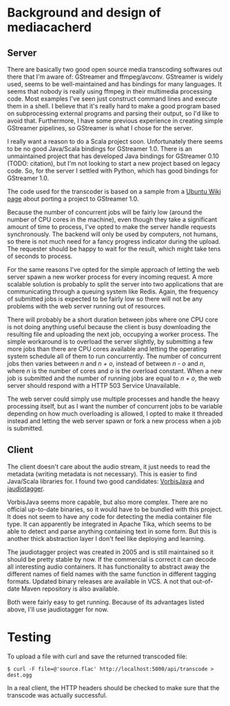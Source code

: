 # Background and design of mediacacherd

## Server

There are basically two good open source media transcoding softwares out there
that I'm aware of: GStreamer and ffmpeg/avconv. GStreamer is widely used, seems
to be well-maintained and has bindings for many languages. It seems that nobody
is really using ffmpeg in their multimedia processing code. Most examples I've
seen just construct command lines and execute them in a shell. I believe that
it's really hard to make a good program based on subprocessing external programs
and parsing their output, so I'd like to avoid that. Furthermore, I have some
previous experience in creating simple GStreamer pipelines, so GStreamer is what
I chose for the server.

I really want a reason to do a Scala project soon. Unfortunately there seems to
be no good Java/Scala bindings for GStreamer 1.0. There is an unmaintained
project that has developed Java bindings for GStreamer 0.10 (TODO: citation),
but I'm not looking to start a new project based on legacy code. So, for the
server I settled with Python, which has good bindings for GStreamer 1.0.

The code used for the transcoder is based on a sample from a [Ubuntu Wiki page][ubuntu-wiki-gstreamer] about porting a project to GStreamer 1.0.

[ubuntu-wiki-gstreamer]: https://wiki.ubuntu.com/Novacut/GStreamer1.0 "Novacut/GStreamer1.0 -- Ubuntu Wiki"

Because the number of concurrent jobs will be fairly low (around the number of
CPU cores in the machine), even though they take a significant amount of time to
process, I've opted to make the server handle requests synchronously. The
backend will only be used by computers, not humans, so there is not much need
for a fancy progress indicator during the upload. The requester should be happy
to wait for the result, which might take tens of seconds to process.

For the same reasons I've opted for the simple approach of letting the web
server spawn a new worker process for every incoming request. A more scalable
solution is probably to split the server into two applications that are
communicating through a queuing system like Redis. Again, the frequency of
submitted jobs is expected to be fairly low so there will not be any problems
with the web server running out of resources.

There will probably be a short duration between jobs where one CPU core is not
doing anything useful because the client is busy downloading the resulting file
and uploading the next job, occupying a worker process. The simple workaround is
to overload the server slightly, by submitting a few more jobs than there are
CPU cores available and letting the operating system schedule all of them to run
concurrently. The number of concurrent jobs then varies between *n* and *n + o*,
instead of between *n - o* and *n*, where *n* is the number of cores and *o* is
the overload constant. When a new job is submitted and the number of running
jobs are equal to *n + o*, the web server should respond with a HTTP 503 Service
Unavailable.

The web server could simply use multiple processes and handle the heavy
processing itself, but as I want the number of concurrent jobs to be variable
depending on how much overloading is allowed, I opted to make it threaded
instead and letting the web server spawn or fork a new process when a job is
submitted.

## Client

The client doesn't care about the audio stream, it just needs to read the
metadata (writing metadata is not necessary). This is easier to find Java/Scala
libraries for. I found two good candidates: [VorbisJava][] and [jaudiotagger][].

[VorbisJava]: https://github.com/Gagravarr/VorbisJava
[jaudiotagger]: http://www.jthink.net/jaudiotagger/index.jsp

VorbisJava seems more capable, but also more complex. There are no official
up-to-date binaries, so it would have to be bundled with this project. It does
not seem to have any code for detecting the media container file type. It can
apparently be integrated in Apache Tika, which seems to be able to detect and
parse anything containing text in some form. But this is another thick
abstraction layer I don't feel like deploying and learning.

The jaudiotagger project was created in 2005 and is still maintained so it
should be pretty stable by now. If the commercial is correct it can decode all
interesting audio containers. It has functionality to abstract away the
different names of field names with the same function in different tagging
formats. Updated binary releases are available in VCS. A not that out-of-date
Maven repository is also available.

Both were fairly easy to get running. Because of its advantages listed above,
I'll use jaudiotagger for now.

# Testing

To upload a file with curl and save the returned transcoded file:

    $ curl -F file=@'source.flac' http://localhost:5000/api/transcode > dest.ogg

In a real client, the HTTP headers should be checked to make sure that the
transcode was actually successful.
